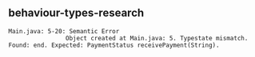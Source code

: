 ## behaviour-types-research

```
Main.java: 5-20: Semantic Error
                Object created at Main.java: 5. Typestate mismatch. Found: end. Expected: PaymentStatus receivePayment(String).
```